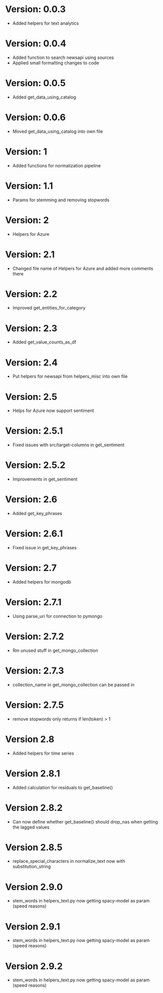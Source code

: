# Version: 0.0.3
* Added helpers for text analytics

# Version: 0.0.4
* Added function to search newsapi using sources
* Applied small formatting changes to code

# Version: 0.0.5
* Added get_data_using_catalog

# Version: 0.0.6
* Moved get_data_using_catalog into own file

# Version: 1
* Added functions for normalization pipeline

# Version: 1.1
* Params for stemming and removing stopwords

# Version: 2
* Helpers for Azure

# Version: 2.1
* Changed file name of Helpers for Azure and added more comments there

# Version: 2.2
* Improved get_entities_for_category

# Version: 2.3
* Added get_value_counts_as_df

# Version: 2.4
* Put helpers for newsapi from helpers_misc into own file

# Version: 2.5
* Helps for Azure now support sentiment

# Version: 2.5.1
* Fixed issues with src/target-columns in get_sentiment

# Version: 2.5.2
* Improvements in get_sentiment

# Version: 2.6
* Added get_key_phrases

# Version: 2.6.1
* Fixed issue in get_key_phrases

# Version: 2.7
* Added helpers for mongodb

# Version: 2.7.1
* Using parse_uri for connection to pymongo

# Version: 2.7.2
* Rm unused stuff in get_mongo_collection

# Version: 2.7.3
* collection_name in get_mongo_collection can be passed in

# Version: 2.7.5
* remove stopwords only returns if len(token) > 1

# Version 2.8
* Added helpers for time series

# Version 2.8.1
* Added calculation for residuals to get_baseline()

# Version 2.8.2
* Can now define whether get_baseline() should drop_nas when getting the lagged values

# Version 2.8.5
* replace_special_characters in normalize_text now with substitution_string

# Version 2.9.0
* stem_words in helpers_text.py now getting spacy-model as param (speed reasons)

# Version 2.9.1
* stem_words in helpers_text.py now getting spacy-model as param (speed reasons)

# Version 2.9.2
* stem_words in helpers_text.py now getting spacy-model as param (speed reasons)